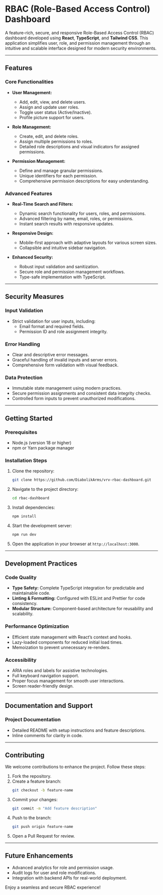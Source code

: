 # RBAC (Role-Based Access Control) Dashboard

A feature-rich, secure, and responsive Role-Based Access Control (RBAC) dashboard developed using **React**, **TypeScript**, and **Tailwind CSS**. This application simplifies user, role, and permission management through an intuitive and scalable interface designed for modern security environments.

---

## **Features**

### **Core Functionalities**
- **User Management:**
  - Add, edit, view, and delete users.
  - Assign and update user roles.
  - Toggle user status (Active/Inactive).
  - Profile picture support for users.

- **Role Management:**
  - Create, edit, and delete roles.
  - Assign multiple permissions to roles.
  - Detailed role descriptions and visual indicators for assigned permissions.

- **Permission Management:**
  - Define and manage granular permissions.
  - Unique identifiers for each permission.
  - Comprehensive permission descriptions for easy understanding.

### **Advanced Features**
- **Real-Time Search and Filters:**
  - Dynamic search functionality for users, roles, and permissions.
  - Advanced filtering by name, email, roles, or permissions.
  - Instant search results with responsive updates.

- **Responsive Design:**
  - Mobile-first approach with adaptive layouts for various screen sizes.
  - Collapsible and intuitive sidebar navigation.

- **Enhanced Security:**
  - Robust input validation and sanitization.
  - Secure role and permission management workflows.
  - Type-safe implementation with TypeScript.

---

## **Security Measures**

### **Input Validation**
- Strict validation for user inputs, including:
  - Email format and required fields.
  - Permission ID and role assignment integrity.

### **Error Handling**
- Clear and descriptive error messages.
- Graceful handling of invalid inputs and server errors.
- Comprehensive form validation with visual feedback.

### **Data Protection**
- Immutable state management using modern practices.
- Secure permission assignments and consistent data integrity checks.
- Controlled form inputs to prevent unauthorized modifications.

---

## **Getting Started**

### **Prerequisites**
- Node.js (version 18 or higher)
- npm or Yarn package manager

### **Installation Steps**
1. Clone the repository:
   ```bash
   git clone https://github.com/DiabolikArms/vrv-rbac-dashboard.git
   ```
2. Navigate to the project directory:
   ```bash
   cd rbac-dashboard
   ```
3. Install dependencies:
   ```bash
   npm install
   ```
4. Start the development server:
   ```bash
   npm run dev
   ```
5. Open the application in your browser at `http://localhost:3000`.

---

## **Development Practices**

### **Code Quality**
- **Type Safety:** Complete TypeScript integration for predictable and maintainable code.
- **Linting & Formatting:** Configured with ESLint and Prettier for code consistency.
- **Modular Structure:** Component-based architecture for reusability and scalability.

### **Performance Optimization**
- Efficient state management with React’s context and hooks.
- Lazy-loaded components for reduced initial load times.
- Memoization to prevent unnecessary re-renders.

### **Accessibility**
- ARIA roles and labels for assistive technologies.
- Full keyboard navigation support.
- Proper focus management for smooth user interactions.
- Screen reader-friendly design.

---

## **Documentation and Support**

### **Project Documentation**
- Detailed README with setup instructions and feature descriptions.
- Inline comments for clarity in code.

---

## **Contributing**
We welcome contributions to enhance the project. Follow these steps:
1. Fork the repository.
2. Create a feature branch:
   ```bash
   git checkout -b feature-name
   ```
3. Commit your changes:
   ```bash
   git commit -m "Add feature description"
   ```
4. Push to the branch:
   ```bash
   git push origin feature-name
   ```
5. Open a Pull Request for review.

---

## **Future Enhancements**
- Advanced analytics for role and permission usage.
- Audit logs for user and role modifications.
- Integration with backend APIs for real-world deployment. 

Enjoy a seamless and secure RBAC experience!